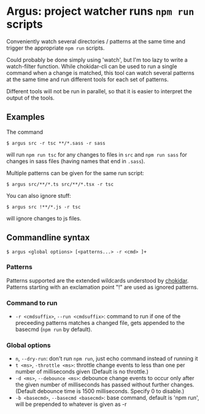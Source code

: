 
# Argus: project watcher runs `npm run` scripts

Conveniently watch several directories / patterns at the same time and trigger the appropriate `npm run` scripts.

Could probably be done simply using 'watch', but I'm too lazy to write a watch-filter function. While chokidar-cli can be used to run a single command when a change is matched, this tool can watch several patterns at the same time and run different tools for each set of patterns.

Different tools will not be run in parallel, so that it is easier to interpret the output of the tools.

## Examples

The command 

    $ argus src -r tsc **/*.sass -r sass

will run `npm run tsc` for any changes to files in `src` and `npm run sass` for changes
in sass files (having names that end in `.sass`).

Multiple patterns can be given for the same run script:

    $ argus src/**/*.ts src/**/*.tsx -r tsc


You can also ignore stuff:

    $ argus src !**/*.js -r tsc

will ignore changes to js files.

## Commandline syntax

    $ argus <global options> [<patterns...> -r <cmd> ]+

### Patterns

Patterns supported are the extended wildcards understood by [chokidar](https://github.com/paulmillr/chokidar). Patterns starting with an exclamation point "!" are used as ignored patterns.

### Command to run

 * `-r <cmdsuffix>`, `--run <cmdsuffix>`: command to run if one of the preceeding patterns matches a changed file, gets appended to the basecmd (`npm run` by default).


### Global options
 * `n`, `--dry-run`: don't run `npm run`, just echo command instead of running it
 * `t <ms>`, `-throttle <ms>`: throttle change events to less than one per number of milliseconds given (Default is no throttle.)
 * `-d <ms>`, `--debounce <ms>`: debounce change events to occur only after the given number of milliseconds has passed without further changes. (Default debounce time is 1500 milliseconds. Specify 0 to disable.)
 * `-b <basecmd>`, `--basecmd <basecmd>`: base command, default is 'npm run', will be prepended to whatever is given as -r
